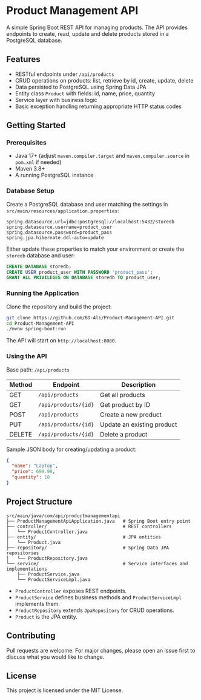# Product Management API

A simple Spring Boot REST API for managing products. The API provides endpoints to create, read, update and delete products stored in a PostgreSQL database.

## Features

- RESTful endpoints under `/api/products`
- CRUD operations on products: list, retrieve by id, create, update, delete
- Data persisted to PostgreSQL using Spring Data JPA
- Entity class `Product` with fields: id, name, price, quantity
- Service layer with business logic
- Basic exception handling returning appropriate HTTP status codes

## Getting Started

### Prerequisites

- Java 17+ (adjust `maven.compiler.target` and `maven.compiler.source` in `pom.xml` if needed)
- Maven 3.8+
- A running PostgreSQL instance

### Database Setup

Create a PostgreSQL database and user matching the settings in `src/main/resources/application.properties`:

```properties
spring.datasource.url=jdbc:postgresql://localhost:5432/storedb
spring.datasource.username=product_user
spring.datasource.password=product_pass
spring.jpa.hibernate.ddl-auto=update
```

Either update these properties to match your environment or create the `storedb` database and user:

```sql
CREATE DATABASE storedb;
CREATE USER product_user WITH PASSWORD 'product_pass';
GRANT ALL PRIVILEGES ON DATABASE storedb TO product_user;
```

### Running the Application

Clone the repository and build the project:

```bash
git clone https://github.com/BD-Ali/Product-Management-API.git
cd Product-Management-API
./mvnw spring-boot:run
```

The API will start on `http://localhost:8080`.

### Using the API

Base path: `/api/products`

| Method | Endpoint | Description |
| --- | --- | --- |
| GET | `/api/products` | Get all products |
| GET | `/api/products/{id}` | Get product by ID |
| POST | `/api/products` | Create a new product |
| PUT | `/api/products/{id}` | Update an existing product |
| DELETE | `/api/products/{id}` | Delete a product |

Sample JSON body for creating/updating a product:

```json
{
  "name": "Laptop",
  "price": 699.99,
  "quantity": 10
}
```

## Project Structure

```
src/main/java/com/api/productmanagementapi
├── ProductManagementApiApplication.java   # Spring Boot entry point
├── controller/                            # REST controllers
│   └── ProductController.java
├── entity/                                # JPA entities
│   └── Product.java
├── repository/                            # Spring Data JPA repositories
│   └── ProductRepository.java
└── service/                               # Service interfaces and implementations
    ├── ProductService.java
    └── ProductServiceLmpl.java
```

- `ProductController` exposes REST endpoints.
- `ProductService` defines business methods and `ProductServiceLmpl` implements them.
- `ProductRepository` extends `JpaRepository` for CRUD operations.
- `Product` is the JPA entity.

## Contributing

Pull requests are welcome. For major changes, please open an issue first to discuss what you would like to change.

## License

This project is licensed under the MIT License.
